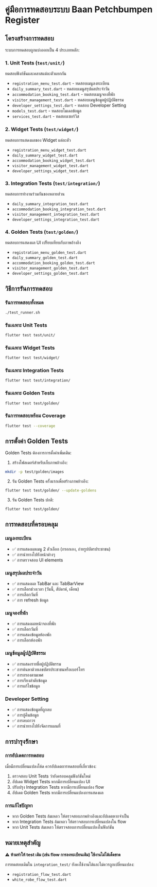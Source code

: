 # คู่มือการทดสอบระบบ Baan Petchbumpen Register

## โครงสร้างการทดสอบ

ระบบการทดสอบถูกแบ่งออกเป็น 4 ประเภทหลัก:

### 1. Unit Tests (`test/unit/`)
ทดสอบฟังก์ชันและคลาสแต่ละตัวแยกกัน
- `registration_menu_test.dart` - ทดสอบเมนูลงทะเบียน
- `daily_summary_test.dart` - ทดสอบเมนูสรุปผลประจำวัน
- `accommodation_booking_test.dart` - ทดสอบเมนูจองที่พัก
- `visitor_management_test.dart` - ทดสอบเมนูข้อมูลผู้ปฏิบัติธรรม
- `developer_settings_test.dart` - ทดสอบ Developer Setting
- `models_test.dart` - ทดสอบโมเดลข้อมูล
- `services_test.dart` - ทดสอบเซอร์วิส

### 2. Widget Tests (`test/widget/`)
ทดสอบการแสดงผลของ Widget แต่ละตัว
- `registration_menu_widget_test.dart`
- `daily_summary_widget_test.dart`
- `accommodation_booking_widget_test.dart`
- `visitor_management_widget_test.dart`
- `developer_settings_widget_test.dart`

### 3. Integration Tests (`test/integration/`)
ทดสอบการทำงานร่วมกันของหลายส่วน
- `daily_summary_integration_test.dart`
- `accommodation_booking_integration_test.dart`
- `visitor_management_integration_test.dart`
- `developer_settings_integration_test.dart`

### 4. Golden Tests (`test/golden/`)
ทดสอบการแสดงผล UI เปรียบเทียบกับภาพอ้างอิง
- `registration_menu_golden_test.dart`
- `daily_summary_golden_test.dart`
- `accommodation_booking_golden_test.dart`
- `visitor_management_golden_test.dart`
- `developer_settings_golden_test.dart`

## วิธีการรันการทดสอบ

### รันการทดสอบทั้งหมด
```bash
./test_runner.sh
```

### รันเฉพาะ Unit Tests
```bash
flutter test test/unit/
```

### รันเฉพาะ Widget Tests
```bash
flutter test test/widget/
```

### รันเฉพาะ Integration Tests
```bash
flutter test test/integration/
```

### รันเฉพาะ Golden Tests
```bash
flutter test test/golden/
```

### รันการทดสอบพร้อม Coverage
```bash
flutter test --coverage
```

## การตั้งค่า Golden Tests

Golden Tests ต้องการการตั้งค่าเพิ่มเติม:

1. สร้างโฟลเดอร์สำหรับเก็บภาพอ้างอิง:
```bash
mkdir -p test/golden/images
```

2. รัน Golden Tests ครั้งแรกเพื่อสร้างภาพอ้างอิง:
```bash
flutter test test/golden/ --update-goldens
```

3. รัน Golden Tests ปกติ:
```bash
flutter test test/golden/
```

## การทดสอบที่ครอบคลุม

### เมนูลงทะเบียน
- ✅ การแสดงผลเมนู 2 ตัวเลือก (กรอกเอง, ถ่ายรูปบัตรประชาชน)
- ✅ การนำทางไปยังหน้าต่างๆ
- ✅ การตรวจสอบ UI elements

### เมนูสรุปผลประจำวัน
- ✅ การแสดงผล TabBar และ TabBarView
- ✅ การเลือกช่วงเวลา (วันนี้, สัปดาห์, เดือน)
- ✅ การเลือกวันที่
- ✅ การ refresh ข้อมูล

### เมนูจองที่พัก
- ✅ การแสดงผลหน้าจองที่พัก
- ✅ การเลือกวันที่
- ✅ การแสดงข้อมูลห้องพัก
- ✅ การเลือกห้องพัก

### เมนูข้อมูลผู้ปฏิบัติธรรม
- ✅ การแสดงรายชื่อผู้ปฏิบัติธรรม
- ✅ การค้นหาด้วยเลขบัตรประชาชนหรือเบอร์โทร
- ✅ การกรองตามเพศ
- ✅ การเรียงลำดับข้อมูล
- ✅ การแก้ไขข้อมูล

### Developer Setting
- ✅ การแสดงข้อมูลที่ถูกลบ
- ✅ การกู้คืนข้อมูล
- ✅ การลบถาวร
- ✅ การนำทางไปยังจัดการแผนที่

## การบำรุงรักษา

### การอัปเดตการทดสอบ
เมื่อมีการเปลี่ยนแปลงโค้ด ควรอัปเดตการทดสอบที่เกี่ยวข้อง:

1. ตรวจสอบ Unit Tests ว่ายังครอบคลุมฟังก์ชันใหม่
2. อัปเดต Widget Tests หากมีการเปลี่ยนแปลง UI
3. ปรับปรุง Integration Tests หากมีการเปลี่ยนแปลง flow
4. อัปเดต Golden Tests หากมีการเปลี่ยนแปลงการแสดงผล

### การแก้ไขปัญหา
- หาก Golden Tests ล้มเหลว ให้ตรวจสอบภาพอ้างอิงและอัปเดตหากจำเป็น
- หาก Integration Tests ล้มเหลว ให้ตรวจสอบการเปลี่ยนแปลงใน flow
- หาก Unit Tests ล้มเหลว ให้ตรวจสอบการเปลี่ยนแปลงในฟังก์ชัน

## หมายเหตุสำคัญ

⚠️ **ห้ามทำให้ test เดิม (เช่น flow การลงทะเบียนเดิม) ใช้งานไม่ได้เด็ดขาด**

การทดสอบเดิมใน `integration_test/` ยังคงใช้งานได้และไม่ควรถูกเปลี่ยนแปลง:
- `registration_flow_test.dart`
- `white_robe_flow_test.dart`
